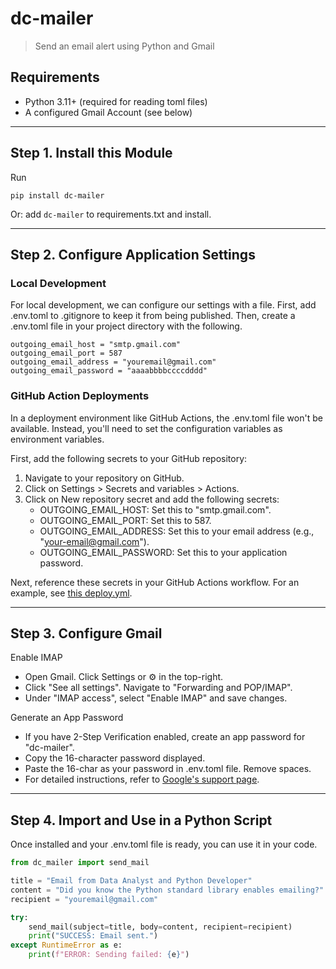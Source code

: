 # dc-mailer

> Send an email alert using Python and Gmail

## Requirements

- Python 3.11+ (required for reading toml files)
- A configured Gmail Account (see below)

---

## Step 1. Install this Module

Run

```
pip install dc-mailer
```

Or: add `dc-mailer` to requirements.txt and install. 

---

## Step 2. Configure Application Settings

### Local Development
For local development, we can configure our settings with a file.
First, add .env.toml to .gitignore to keep it from being published.
Then, create a .env.toml file in your project directory with the following.
```
outgoing_email_host = "smtp.gmail.com"
outgoing_email_port = 587
outgoing_email_address = "youremail@gmail.com"
outgoing_email_password = "aaaabbbbccccdddd"
```

### GitHub Action Deployments
In a deployment environment like GitHub Actions, the .env.toml file won't be available. Instead, you'll need to set the configuration variables as environment variables.

First, add the following secrets to your GitHub repository:

1. Navigate to your repository on GitHub.
2. Click on Settings > Secrets and variables > Actions.
3. Click on New repository secret and add the following secrets:
    - OUTGOING_EMAIL_HOST: Set this to "smtp.gmail.com".
    - OUTGOING_EMAIL_PORT: Set this to 587.
    - OUTGOING_EMAIL_ADDRESS: Set this to your email address (e.g., "your-email@gmail.com").
    - OUTGOING_EMAIL_PASSWORD: Set this to your application password.

Next, reference these secrets in your GitHub Actions workflow. 
For an example, see [this deploy.yml](https://github.com/denisecase/kafka-producer-earthquake/blob/main/.github/workflows/deploy.yml).

---

## Step 3. Configure Gmail 

Enable IMAP

 - Open Gmail. Click Settings or ⚙️ in the top-right.
 - Click "See all settings". Navigate to "Forwarding and POP/IMAP".
 - Under "IMAP access", select "Enable IMAP" and save changes.

Generate an App Password

- If you have 2-Step Verification enabled, create an app password for "dc-mailer".
- Copy the 16-character password displayed.
- Paste the 16-char as your password in .env.toml file. Remove spaces.
- For detailed instructions, refer to [Google's support page](https://support.google.com/accounts/answer/185833?hl=en).

---

## Step 4. Import and Use in a Python Script

Once installed and your .env.toml file is ready, you can use it in your code. 

```python
from dc_mailer import send_mail

title = "Email from Data Analyst and Python Developer"
content = "Did you know the Python standard library enables emailing?"
recipient = "youremail@gmail.com"

try:
    send_mail(subject=title, body=content, recipient=recipient)
    print("SUCCESS: Email sent.")
except RuntimeError as e:
    print(f"ERROR: Sending failed: {e}")
```
